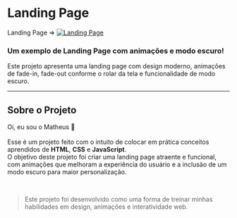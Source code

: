 # Landing Page  

Landing Page => [![Landing Page](https://img.shields.io/website-up-down-green-red/http/monip.org.svg)](https://th3uss.github.io/LandingPage1/)  

### Um exemplo de Landing Page com animações e modo escuro!  

Este projeto apresenta uma landing page com design moderno, animações de fade-in, fade-out conforme o rolar da tela e funcionalidade de modo escuro.  

<hr>  

## Sobre o Projeto  
Oi, eu sou o Matheus 👋<br>  
Esse é um projeto feito com o intuito de colocar em prática conceitos aprendidos de **HTML**, **CSS** e **JavaScript**.  
O objetivo deste projeto foi criar uma landing page atraente e funcional, com animações que melhoram a experiência do usuário e a inclusão de um modo escuro para maior personalização.  

<br>  

> Este projeto foi desenvolvido como uma forma de treinar minhas habilidades em design, animações e interatividade web.  
